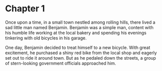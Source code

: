 # Chapter 1

Once upon a time, in a small town nestled among rolling hills, there lived a sad little man named Benjamin. Benjamin was a simple man, content with his humble life working at the local bakery and spending his evenings tinkering with old bicycles in his garage.

One day, Benjamin decided to treat himself to a new bicycle. With great excitement, he purchased a shiny red bike from the local shop and eagerly set out to ride it around town. But as he pedaled down the streets, a group of stern-looking government officials approached him.

